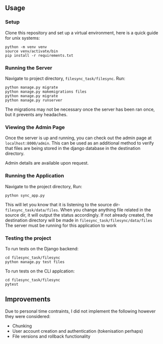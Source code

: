 ## Usage
### Setup
Clone this repository and set up a virtual environment, here is a quick guide for unix systems:
```
python -m venv venv
source venv/activate/bin
pip install -r requirements.txt
```
### Running the Server
Navigate to project directory, ```filesync_task/filesync```. Run:
```
python manage.py migrate
python manage.py makemigrations files
python manage.py migrate
python manage.py runserver
```
The migrations may not be necessary once the server has been ran once, but it prevents any headaches.

### Viewing the Admin Page
Once the server is up and running, you can check out the admin page at ```localhost:8000/admin```.  This can be used as an additional method to verify that files are being stored in the django database in the destination directory.

Admin details are available upon request.

### Running the Application
Navigate to the project directory, Run:
```
python sync_app.py
```
This will let you know that it is listening to the source dir-```filesync_task/data/files```. When you change anything file related in the source dir, it will output the status accordingly. 
If not already created, the destination directory will be made in ```filesync_task/filesync/data/files```
The server must be running for this application to work

### Testing the project
To run tests on the Django backend:
```
cd filesync_task/filesync
python manage.py test files
```
To run tests on the CLI applcation:
```
cd filesync_task/filesync
pytest
```

## Improvements

Due to personal time contraints, I did not implement the following however they were considered:

- Chunking
- User account creation and authentication (tokenisation perhaps)
- File versions and rollback functionality
